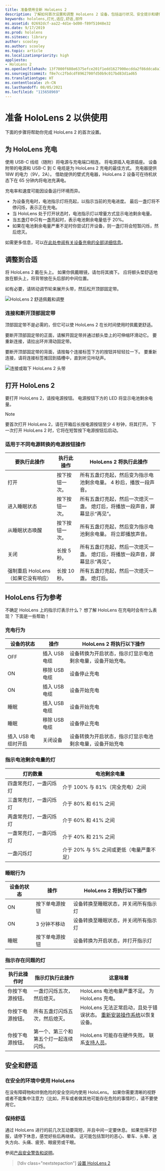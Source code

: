 ```yaml
---
title: 准备使用全新 HoloLens 2
description: 了解如何首次设置和调整 HoloLens 2 设备，包括运行状况、安全提示和硬件指南。
keywords: hololens,灯光,适应,舒适,部件
ms.assetid: 02692dcf-aa22-4d1e-bd00-f89f51048e32
ms.date: 9/17/2019
ms.prod: hololens
ms.sitesec: library
author: scooley
ms.author: scooley
ms.topic: article
ms.localizationpriority: high
appliesto:
- HoloLens 2
ms.openlocfilehash: 13f7000f608e6375efce201f1edd1627900ecdda2f86ddca8a174ac0b8e43ceb
ms.sourcegitcommit: f8e7cc2fbdcdf8962700fd50b9c017bd83d1ad65
ms.translationtype: HT
ms.contentlocale: zh-CN
ms.lasthandoff: 08/05/2021
ms.locfileid: "115658969"
---
```

# <a name="get-your-hololens-2-ready-to-use"></a>准备 HoloLens 2 以供使用

下面的步骤将帮助你完成 HoloLens 2 的首次设置。

## <a name="charge-your-hololens"></a>为 HoloLens 充电

使用 USB-C 线缆（随附）将电源与充电端口相连。 将电源插入电源插座。 设备附带的电源和 USB-C 到 C 电缆是为 HoloLens 2 充电的最佳方式。 充电器提供 18W 的电力（9V，2A）。 借助提供的壁式充电器，HoloLens 2 设备可在待机状态下在 65 分钟内将电池充满电。

充电率和速度可能因设备运行环境而异。

- 为设备充电时，电池指示灯将亮起，以指示当前的充电进度。  最后一盏灯将不停闪烁，表示正在充电。
- 当 HoloLens 处于打开状态时，电池指示灯以增量方式显示电池剩余电量。
- 当五盏灯中只有一盏亮起时，表示电池剩余电量低于 20%。
- 如果在电池剩余电量严重不足时你尝试打开设备，则一盏灯将会短暂闪烁，然后熄灭。

如需更多信息，可以[在此处参阅有关设备充电的全部详细信息](hololens2-charging.md#charging-the-device)。 

## <a name="adjust-fit"></a>调整到合适

将 HoloLens 2 戴在头上。 如果你佩戴眼镜，请勿将其摘下。  应将额头垫舒适地放在额头上，将背带放在头后部的中间位置。

如有必要，请转动调节轮来展开头带，然后松开顶部固定带。

![HoloLens 2 舒适佩戴和调整](images/hololens2-fit.png)

### <a name="attach-and-detach-the-overhead-strap"></a>连接和断开顶部固定带

顶部固定带不是必需的，但它可以使 HoloLens 2 在长时间使用时佩戴更舒适。

要断开顶部固定带的正面，请解开固定带并通过额头垫上的可伸缩环滑动它。 要重新连接，请拉出环并滑动固定带。

要断开顶部固定带的背面，请按每个连接标签下方的按钮并轻轻拉一下。 要重新连接，请将连接标签推回到插槽中，直到听见咔哒声。

![连接或取下 HoloLens 2 头带](images/hololens2-headstrap.png)

## <a name="turn-on-the-hololens-2"></a>打开 HoloLens 2

要打开 HoloLens 2，请按电源按钮。  电源按钮下方的 LED 将显示电池剩余电量。

> [!NOTE]
> 要首次打开 HoloLens 2，请在开箱后长按电源按钮至少 4 秒钟，将其打开。 下一次打开 HoloLens 2 时，它将在短暂按下电源按钮后启动。

### <a name="power-button-actions-for-different-power-transitions"></a>适用于不同电源转换的电源按钮操作

| 要执行此操作 | 执行此操作 | HoloLens 2 将执行此操作 |
| - | - | - |
| 打开 | 按下按钮一次。 | 所有五盏灯亮起，然后变为指示电池剩余电量。 4 秒后，播放一段声音。 |
| 进入睡眠状态 | 按下按钮一次。 | 所有五盏灯亮起，然后一次熄灭一盏。 熄灯后，将播放一段声音，屏幕显示“再见”。 |
| 从睡眠状态唤醒 | 按下按钮一次。 | 所有五盏灯亮起，然后变为指示电池剩余电量。 将立即播放声音。 |
| 关闭 | 长按 5 秒。 |  所有五盏灯亮起，然后一次熄灭一盏。 熄灯后，将播放一段声音，屏幕显示“再见”。 |
| 强制重启 HoloLens（如果它没有响应） | 长按 10 秒。 | 所有五盏灯亮起，然后一次熄灭一盏。 熄灯后。 |

## <a name="hololens-behavior-reference"></a>HoloLens 行为参考

不确定 HoloLens 上的指示灯表示什么？ 想了解 HoloLens 在充电时会有什么表现？  下面是一些帮助！

### <a name="charging-behavior"></a>充电行为

| 设备的状态 | 操作 | HoloLens 2 将执行以下操作 |
| - | - | - |
| OFF | 插入 USB 电缆 | 设备转换为开启状态，指示灯显示电池剩余电量，设备开始充电。
| ON | 移除 USB 电缆 | 设备停止充电
| ON | 插入 USB 电缆 | 设备开始充电
| 睡眠 | 插入 USB 电缆 | 设备开始充电
| 睡眠 | 移除 USB 电缆 | 设备停止充电
| 插入 USB 电缆时开启 | 关闭设备 | 设备转换为开启状态，指示灯显示电池剩余电量，设备开始充电 |

### <a name="lights-that-indicate-the-battery-level"></a>指示电池剩余电量的灯

| 灯的数量 | 电池剩余电量 |
| - | - |
| 四盏常亮灯，一盏闪烁灯 | 介于 100% 与 81%（完全充电）之间 |
| 三盏常亮灯，一盏闪烁灯 | 介于 80% 和 61% 之间 |
| 两盏常亮灯，一盏闪烁灯 | 介于 60% 和 41% 之间 |
| 一盏常亮灯，一盏闪烁灯 | 介于 40% 和 21% 之间 |
| 一盏闪烁灯 | 介于 20% 与 5% 之间或更低（电量严重不足） |

### <a name="sleep-behavior"></a>睡眠行为

| 设备的状态 | 操作 | HoloLens 2 将执行以下操作 |
| - | - | - |
| ON | 按下单电源按钮 | 设备转换至睡眠状态，并关闭所有指示灯 |
| ON | 3 分钟不移动 | 设备转换至睡眠状态，并关闭所有指示灯 |
| 睡眠 | 按下单电源按钮 | 设备转换为开启状态，并打开指示灯 |

### <a name="lights-to-indicate-problems"></a>指示存在问题的灯

| 执行此操作时 | 指示灯执行此操作 | 这意味着 |
| - | - | - |
| 你按下电源按钮。 | 一盏灯闪烁五次，然后熄灭。 | HoloLens 电池电量严重不足。 为 HoloLens 充电。 |
| 你按下电源按钮。 | 所有五盏灯闪烁五次，然后熄灭。 |  HoloLens 无法正常启动，且处于错误状态。 [重新安装操作系统](hololens-recovery.md)以恢复设备。 |
| 你按下电源按钮。 | 第一个、第三个和第五个灯一起连续闪烁。 |  HoloLens 可能存在硬件失败。 联系[支持人员](https://support.microsoft.com/en-us/supportforbusiness/productselection?sapid=3ec35c62-022f-466b-3a1e-dbbb7b9a55fb)。 |

## <a name="safety-and-comfort"></a>安全和舒适

### <a name="use-hololens-in-safe-surroundings"></a>在安全的环境中使用 HoloLens

在没有障碍物和绊倒危险的安全空间内使用 HoloLens。 如果你需要清晰的视野或者不能集中注意力（比如，开车或者做其他可能存在危险的事情时），请不要使用它。

### <a name="stay-comfortable"></a>保持舒适

通过 HoloLens 进行的前几次互动要简短，并且中间一定要休息。 如果觉得不舒服，请停下休息，感觉好些后再继续。 这可能包括暂时的恶心、晕车、头晕、迷失方向、头痛、疲劳、眼疲劳或干眼。

参阅[产品安全警告和说明](https://support.microsoft.com/help/4558037/product-safety-warnings-and-instructions)。

> [!div class="nextstepaction"]
> [设置 HoloLens 2](hololens2-start.md)
